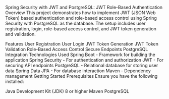Spring Security with JWT and PostgreSQL: JWT Role-Based Authentication
Overview
This project demonstrates how to implement JWT (JSON Web Token) based authentication and role-based access control using Spring Security with PostgreSQL as the database. The setup includes user registration, login, role-based access control, and JWT token generation and validation.

Features
User Registration
User Login
JWT Token Generation
JWT Token Validation
Role-Based Access Control
Secure Endpoints
PostgreSQL Integration
Technologies Used
Spring Boot - Framework for building the application
Spring Security - For authentication and authorization
JWT - For securing API endpoints
PostgreSQL - Relational database for storing user data
Spring Data JPA - For database interaction
Maven - Dependency management
Getting Started
Prerequisites
Ensure you have the following installed:

Java Development Kit (JDK) 8 or higher
Maven
PostgreSQL
